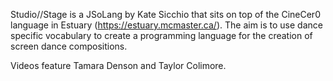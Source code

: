 Studio//Stage is a JSoLang by Kate Sicchio that sits on top of the CineCer0 language in Estuary (https://estuary.mcmaster.ca/). The aim is to use dance specific vocabulary to create a programming language for the creation of screen dance compositions.

Videos feature Tamara Denson and Taylor Colimore.

